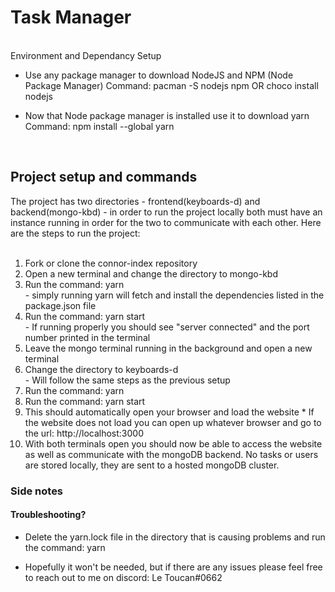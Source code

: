 <h1>Task Manager</h1><br />
</h2>Environment and Dependancy Setup</h2> 

- Use any package manager to download NodeJS and NPM (Node Package Manager)
    Command: pacman -S nodejs npm        OR      choco install nodejs
- Now that Node package manager is installed use it to download yarn 
    Command:    npm install --global yarn

    <br />
<h2>Project setup and commands</h2>
The project has two directories - frontend(keyboards-d) and backend(mongo-kbd) - in order to run the project locally both must have an instance
running in order for the two to communicate with each other. Here are the steps to run the project: 
<br /><br />
    <ol>
    <li> Fork or clone the connor-index repository </li>
    <li> Open a new terminal and change the directory to mongo-kbd</li >
    <li> Run the command: yarn<br />
        - simply running yarn will fetch and install the dependencies listed in the package.json file</li >
    <li> Run the command: yarn start<br />
        - If running properly you should see "server connected" and the port number printed in the terminal</li >
    <li> Leave the mongo terminal running in the background and open a new terminal</li >
    <li> Change the directory to keyboards-d<br />
        - Will follow the same steps as the previous setup</li >
    <li> Run the command: yarn</li >
    <li> Run the command: yarn start</li >
    <li> This should automatically open your browser and load the website * If the website does not load you can open up whatever browser and go to the url: http://localhost:3000 </li >
    <li> With both terminals open you should now be able to access the website as well as communicate with the mongoDB backend. No tasks or users are stored locally, they are sent to a hosted mongoDB cluster.</li >
</ol>
<h3>Side notes</h3>

<h4>Troubleshooting?</h4>

- Delete the yarn.lock file in the directory that is causing problems and run the command: yarn

- Hopefully it won't be needed, but if there are any issues please feel free to reach out to me on discord: Le Toucan#0662
